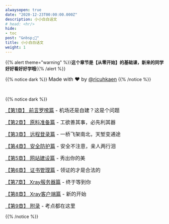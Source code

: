 ```yaml
---
alwaysopen: true
date: "2020-12-23T00:00:00.000Z"
description: 小小白白话文
# head: <hr/>
hide:
- toc
post: "&nbsp;📙"
title: 小小白白话文
weight: 1
---
```

{{% alert theme="warning" %}}**这个章节是【从零开始】的基础课，新来的同学好好看好好学哦**{{% /alert %}}

{{% notice dark %}}
<font size=3>Made with ❤️ by [@ricuhkaen](https://github.com/ricuhkaen)</font>
{{% /notice %}}

</br>

{{% notice dark %}}

<font size=3>[【第1章】 前言罗嗦篇](./ch01-preface) -  机场还是自建？这是个问题</font>

<font size=3>[【第2章】 原料准备篇](./ch02-preparation) -  工欲善其事，必先利其器</font>

<font size=3>[【第3章】 远程登录篇](./ch03-ssh) -  一桥飞架南北，天堑变通途</font>

<font size=3>[【第4章】 安全防护篇](./ch04-security) -  安全不注意，亲人两行泪</font>

<font size=3>[【第5章】 网站建设篇](./ch05-webpage) -  秀出你的美</font>

<font size=3>[【第6章】 证书管理篇](./ch06-certificates) -  领证的才是合法的</font>

<font size=3>[【第7章】 Xray服务器篇](./ch07-xray-server) -  终于等到你 </font>

<font size=3>[【第8章】 Xray客户端篇](./ch08-xray-clients) -  新的开始 </font>

<font size=3>[【第9章】 附录](./ch09-appendix) -  考点都在这里 </font>


{{% /notice %}}
